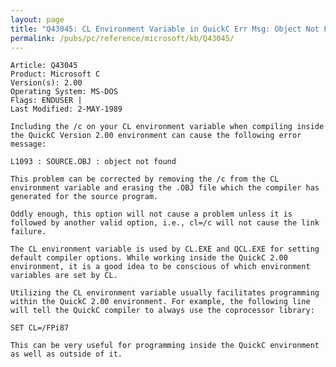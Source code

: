 ```yaml
---
layout: page
title: "Q43045: CL Environment Variable in QuickC Err Msg: Object Not Found"
permalink: /pubs/pc/reference/microsoft/kb/Q43045/
---
```


	Article: Q43045
	Product: Microsoft C
	Version(s): 2.00
	Operating System: MS-DOS
	Flags: ENDUSER |
	Last Modified: 2-MAY-1989
	
	Including the /c on your CL environment variable when compiling inside
	the QuickC Version 2.00 environment can cause the following error
	message:
	
	L1093 : SOURCE.OBJ : object not found
	
	This problem can be corrected by removing the /c from the CL
	environment variable and erasing the .OBJ file which the compiler has
	generated for the source program.
	
	Oddly enough, this option will not cause a problem unless it is
	followed by another valid option, i.e., cl=/c will not cause the link
	failure.
	
	The CL environment variable is used by CL.EXE and QCL.EXE for setting
	default compiler options. While working inside the QuickC 2.00
	environment, it is a good idea to be conscious of which environment
	variables are set by CL.
	
	Utilizing the CL environment variable usually facilitates programming
	within the QuickC 2.00 environment. For example, the following line
	will tell the QuickC compiler to always use the coprocessor library:
	
	SET CL=/FPi87
	
	This can be very useful for programming inside the QuickC environment
	as well as outside of it.
